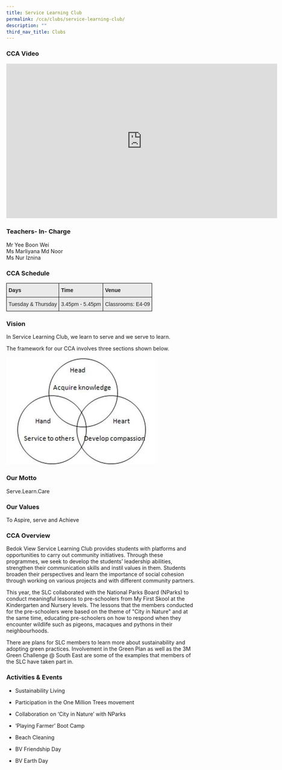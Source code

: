 ```yaml
---
title: Service Learning Club
permalink: /cca/clubs/service-learning-club/
description: ""
third_nav_title: Clubs
---
```

### CCA Video

<iframe width="719" height="410" src="https://www.youtube.com/embed/7bKWeHKzgmU" title="C1.SLC" frameborder="0" allow="accelerometer; autoplay; clipboard-write; encrypted-media; gyroscope; picture-in-picture; web-share" allowfullscreen></iframe>

### Teachers- In- Charge

Mr Yee Boon Wei <br>
Ms Marliyana Md Noor <br>
Ms Nur Iznina


### CCA Schedule

<style type="text/css">
.tg  {border-collapse:collapse;border-spacing:0;}
.tg td{border-color:black;border-style:solid;border-width:1px;font-family:Arial, sans-serif;font-size:14px;
  overflow:hidden;padding:10px 5px;word-break:normal;}
.tg th{border-color:black;border-style:solid;border-width:1px;font-family:Arial, sans-serif;font-size:14px;
  font-weight:normal;overflow:hidden;padding:10px 5px;word-break:normal;}
.tg .tg-y7qa{background-color:#EAEAEA;color:#222;text-align:left;vertical-align:top}
.tg .tg-rj1p{background-color:#EAEAEA;color:#222;font-weight:bold;text-align:left;vertical-align:top}
</style>
<table class="tg">
<thead>
  <tr>
    <th class="tg-rj1p">Days</th>
    <th class="tg-rj1p">Time</th>
    <th class="tg-rj1p">Venue</th>
  </tr>
</thead>
<tbody>
  <tr>
    <td class="tg-y7qa">Tuesday &amp; Thursday</td>
    <td class="tg-y7qa">3.45pm - 5.45pm</td>
    <td class="tg-y7qa">Classrooms: E4-09</td>
  </tr>
</tbody>
</table>

### Vision

In Service Learning Club, we learn to serve and we serve to learn. 

The framework for our CCA involves three sections shown below.

![Service Learning Club Vision](/images/Service%20Learning.jpg)


### Our Motto

Serve.Learn.Care


### Our Values

To Aspire, serve and Achieve


### CCA Overview

Bedok View Service Learning Club provides students with platforms and opportunities to carry out community initiatives. Through these programmes, we seek to develop the students’ leadership abilities, strengthen their communication skills and instil values in them. Students broaden their perspectives and learn the importance of social cohesion through working on various projects and with different community partners.

This year, the SLC collaborated with the National Parks Board (NParks) to conduct meaningful lessons to pre-schoolers from My First Skool at the Kindergarten and Nursery levels. The lessons that the members conducted for the pre-schoolers were based on the theme of "City in Nature" and at the same time, educating pre-schoolers on how to respond when they encounter wildlife such as pigeons, macaques and pythons in their neighbourhoods. 

There are plans for SLC members to learn more about sustainability and adopting green practices. Involvement in the Green Plan as well as the 3M Green Challenge @ South East are some of the examples that members of the SLC have taken part in.


### Activities & Events

*   Sustainability Living  
    
*   Participation in the One Million Trees movement
*   Collaboration on ‘City in Nature’ with NParks
*   ‘Playing Farmer’ Boot Camp
*   Beach Cleaning
*   BV Friendship Day
*   BV Earth Day